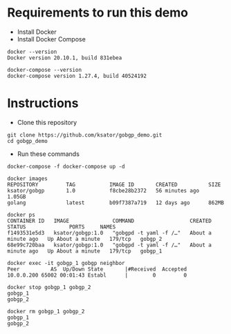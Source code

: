 # Requirements to run this demo 

- Install Docker 
- Install Docker Compose 

```
docker --version
Docker version 20.10.1, build 831ebea
```
```
docker-compose --version
docker-compose version 1.27.4, build 40524192
```

# Instructions 

- Clone this repository 
```
git clone https://github.com/ksator/gobgp_demo.git
cd gobgp_demo
```
- Run these commands 
```
docker-compose -f docker-compose up -d
```
```
docker images
REPOSITORY         TAG           IMAGE ID       CREATED          SIZE
ksator/gobgp       1.0           f8cbe28b2372   56 minutes ago   1.05GB
golang             latest        b09f7387a719   12 days ago      862MB
```
```
docker ps
CONTAINER ID   IMAGE              COMMAND                  CREATED              STATUS              PORTS     NAMES
f1493531e5d3   ksator/gobgp:1.0   "gobgpd -t yaml -f /…"   About a minute ago   Up About a minute   179/tcp   gobgp_2
68e99c720baa   ksator/gobgp:1.0   "gobgpd -t yaml -f /…"   About a minute ago   Up About a minute   179/tcp   gobgp_1
```
```
docker exec -it gobgp_1 gobgp neighbor
Peer          AS  Up/Down State       |#Received  Accepted
10.0.0.200 65002 00:01:43 Establ      |        0         0
```
```
docker stop gobgp_1 gobgp_2
gobgp_1
gobgp_2
```
```
docker rm gobgp_1 gobgp_2
gobgp_1
gobgp_2
```


